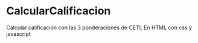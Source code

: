 # CalcularCalificacion
Calcular calificación con las 3 ponderaciones de CETI, En HTML con css y javascript
